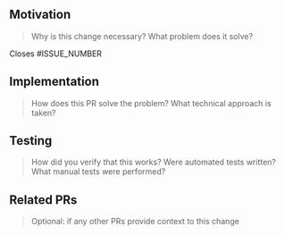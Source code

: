 ## Motivation

> Why is this change necessary? What problem does it solve?

Closes #ISSUE_NUMBER

## Implementation

> How does this PR solve the problem? What technical approach is taken?

## Testing

> How did you verify that this works? Were automated tests written?
> What manual tests were performed?

## Related PRs

> Optional: if any other PRs provide context to this change
